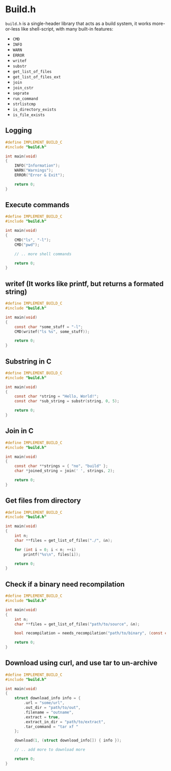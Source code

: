 # Build.h

`build.h` is a single-header library that acts as a build system, it works more-or-less like shell-script, with many built-in features:

- `CMD`
- `INFO`
- `WARN`
- `ERROR`
- `writef`
- `substr`
- `get_list_of_files`
- `get_list_of_files_ext`
- `join`
- `join_cstr`
- `seprate`
- `run_command`
- `strlistcmp`
- `is_directory_exists`
- `is_file_exists`

## Logging

```c
#define IMPLEMENT_BUILD_C
#include "build.h"

int main(void)
{
	INFO("Information");
	WARN("Warnings");
	ERROR("Error & Exit");

	return 0;
}
```

## Execute commands

```c
#define IMPLEMENT_BUILD_C
#include "build.h"

int main(void)
{
    CMD("ls", "-l");
    CMD("pwd");

    // .. more shell commands

	return 0;
}
```

## writef (It works like printf, but returns a formated string)

```c
#define IMPLEMENT_BUILD_C
#include "build.h"

int main(void)
{
    const char *some_stuff = "-l";
    CMD(writef("ls %s", some_stuff));

	return 0;
}
```

## Substring in C

```c
#define IMPLEMENT_BUILD_C
#include "build.h"

int main(void)
{
    const char *string = "Hello, World!";
    const char *sub_string = substr(string, 0, 5);

	return 0;
}
```

## Join in C

```c
#define IMPLEMENT_BUILD_C
#include "build.h"

int main(void)
{
    const char **strings = { "no", "build" };
    char *joined_string = join(' ', strings, 2);

	return 0;
}
```

## Get files from directory

```c
#define IMPLEMENT_BUILD_C
#include "build.h"

int main(void)
{
    int n;
    char **files = get_list_of_files("./", &n);

    for (int i = 0; i < n; ++i)
        printf("%s\n", files[i]);

	return 0;
}
```

## Check if a binary need recompilation

```c
#define IMPLEMENT_BUILD_C
#include "build.h"

int main(void)
{
    int n;
    char **files = get_list_of_files("path/to/source", &n);

    bool recompilation = needs_recompilation("path/to/binary", (const char**)files, n);

	return 0;
}
```

## Download using curl, and use tar to un-archive

```c
#define IMPLEMENT_BUILD_C
#include "build.h"

int main(void)
{
    struct download_info info = {
        .url = "some/url",
        .out_dir = "path/to/out",
        .filename = "outname",
        .extract = true,
        .extract_in_dir = "path/to/extract",
        .tar_command = "tar xf "
    };

    download(1, (struct download_info[]) { info });

    // .. add more to download more

	return 0;
}
```
